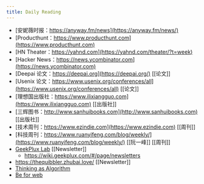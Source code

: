 ```yaml
---
title: Daily Reading
---
```


- [安妮薇时报：https://anyway.fm/news](https://anyway.fm/news/)
- [Producthunt：https://www.producthunt.com](https://www.producthunt.com)
- [HN Theater：https://yahnd.com](https://yahnd.com/theater/?t=week)
- [Hacker News：https://news.ycombinator.com](https://news.ycombinator.com)
- [Deepai 论文：https://deepai.org](https://deepai.org/) [[论文]]
- [Usenix 论文：https://www.usenix.org/conferences/all](https://www.usenix.org/conferences/all) [[论文]]
- [理想国出版社：https://www.ilixiangguo.com](https://www.ilixiangguo.com) [[出版社]]
- [三辉图书：http://www.sanhuibooks.com](http://www.sanhuibooks.com)  [[出版社]]
- [技术周刊：https://www.ezindie.com](https://www.ezindie.com) [[周刊]]
- [科技周刊：https://www.ruanyifeng.com/blog/weekly/](https://www.ruanyifeng.com/blog/weekly/) [[阮一峰]] [[周刊]]
- [GeekPlux Lab](https://geekplux.zhubai.love/) [[Newsletter]]
	- https://wiki.geekplux.com/#/page/newsletters
- https://thequibbler.zhubai.love/ [[Newsletter]]
- [ Thinking as Algorithm ](http://ftvision.github.io)
- [Be for web](http://beforweb.com)
